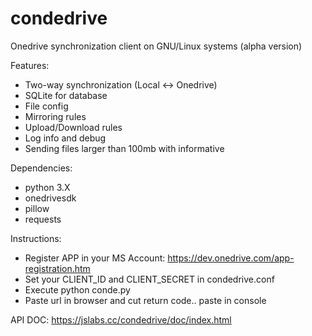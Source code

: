 # condedrive
Onedrive synchronization client on GNU/Linux systems (alpha version)

Features:  

- Two-way synchronization (Local <-> Onedrive)  
- SQLite for database  
- File config  
- Mirroring rules  
- Upload/Download rules  
- Log info and debug  
- Sending files larger than 100mb with informative  

Dependencies:  

- python 3.X  
- onedrivesdk  
- pillow  
- requests  

Instructions:

- Register APP in your MS Account: https://dev.onedrive.com/app-registration.htm  
- Set your CLIENT_ID and CLIENT_SECRET in condedrive.conf  
- Execute python conde.py  
- Paste url in browser and cut return code.. paste in console  

API DOC: https://jslabs.cc/condedrive/doc/index.html